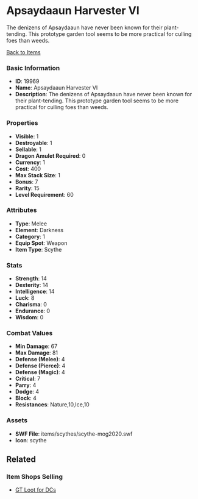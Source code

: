 # Apsaydaaun Harvester VI

The denizens of Apsaydaaun have never been known for their plant-tending. This prototype garden tool seems to be more practical for culling foes than weeds.

[Back to Items](../items.md)

### Basic Information

- **ID**: 19969
- **Name**: Apsaydaaun Harvester VI
- **Description**: The denizens of Apsaydaaun have never been known for their plant-tending. This prototype garden tool seems to be more practical for culling foes than weeds.

### Properties

- **Visible**: 1
- **Destroyable**: 1
- **Sellable**: 1
- **Dragon Amulet Required**: 0
- **Currency**: 1
- **Cost**: 400
- **Max Stack Size**: 1
- **Bonus**: 7
- **Rarity**: 15
- **Level Requirement**: 60

### Attributes

- **Type**: Melee
- **Element**: Darkness
- **Category**: 1
- **Equip Spot**: Weapon
- **Item Type**: Scythe

### Stats

- **Strength**: 14
- **Dexterity**: 14
- **Intelligence**: 14
- **Luck**: 8
- **Charisma**: 0
- **Endurance**: 0
- **Wisdom**: 0

### Combat Values

- **Min Damage**: 67
- **Max Damage**: 81
- **Defense (Melee)**: 4
- **Defense (Pierce)**: 4
- **Defense (Magic)**: 4
- **Critical**: 7
- **Parry**: 4
- **Dodge**: 4
- **Block**: 4
- **Resistances**: Nature,10,Ice,10

### Assets

- **SWF File**: items/scythes/scythe-mog2020.swf
- **Icon**: scythe

## Related

### Item Shops Selling

- [GT Loot for DCs](../item-shops/681-gt-loot-for-dcs.md)

